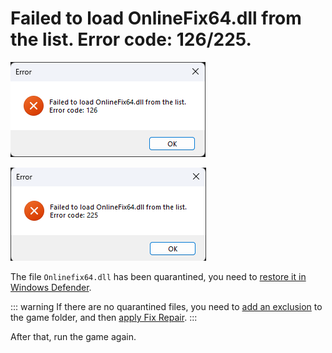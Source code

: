 # Failed to load OnlineFix64.dll from the list. Error code: 126/225.

![Error Onlinefix64.dll - 126](assets/errors/onlinefix64.dll-error-126.png)

![Error Onlinefix64.dll - 225](assets/errors/onlinefix64.dll-error-225.png)

The file `Onlinefix64.dll` has been quarantined, you need to [restore it in Windows Defender](restore-files.md).

::: warning If there are no quarantined files, you need to [add an exclusion](add-exclusion.md) to the game folder, and then [apply Fix Repair](fix-repair.md).
:::

After that, run the game again.